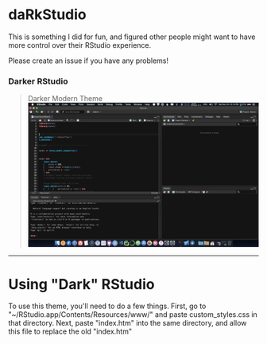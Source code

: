 # daRkStudio

This is something I did for fun, and figured other people might want to have more control over their RStudio experience.

Please create an issue if you have any problems!

### Darker RStudio

> Darker Modern Theme
![DarkRStudio](images/dark-rstudio.png)

<hr>

# Using "Dark" RStudio
To use this theme, you'll need to do a few things. First, go to "~/RStudio.app/Contents/Resources/www/" and paste custom_styles.css in that directory. Next, paste "index.htm" into the same directory, and allow this file to replace the old "index.htm"
